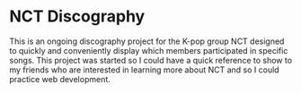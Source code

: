 # NCT Discography
This is an ongoing discography project for the K-pop group NCT designed to quickly and conveniently display which members participated in specific songs. This project was started so I could have a quick reference to show to my friends who are interested in learning more about NCT and so I could practice web development.